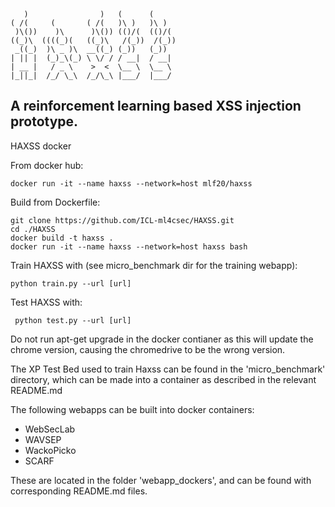        )                )   (      (     
    ( /(     (       ( /(   )\ )   )\ )  
     )\())    )\      )\()) (()/(  (()/(  
    ((_)\  ((((_)(   ((_)\   /(_))  /(_)) 
     _((_)  )\ _ )\  __((_) (_))   (_))   
    | || |  (_)_\(_) \ \/ / / __|  / __|  
    | __ |   / _ \    >  <  \__ \  \__ \  
    |_||_|  /_/ \_\  /_/\_\ |___/  |___/  

## A reinforcement learning based XSS injection prototype.


HAXSS docker


From docker hub:

	docker run -it --name haxss --network=host mlf20/haxss

Build from Dockerfile:
    
    git clone https://github.com/ICL-ml4csec/HAXSS.git
    cd ./HAXSS
    docker build -t haxss .
    docker run -it --name haxss --network=host haxss bash

Train HAXSS with (see micro_benchmark dir for the training webapp): 

    python train.py --url [url] 

Test HAXSS with:

     python test.py --url [url]



Do not run apt-get upgrade in the docker contianer as this will update the chrome version, causing the chromedrive to be the wrong version.

The XP Test Bed used to train Haxss can be found in the 'micro_benchmark' directory, which can be made into a container as described in the relevant README.md

The following webapps can be built into docker containers:  
- WebSecLab 
- WAVSEP
- WackoPicko   
- SCARF

These are located in the folder 'webapp_dockers', and can be found with corresponding README.md files.
